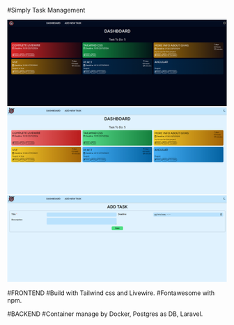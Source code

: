#Simply Task Management

![Dashboard dark](./example/dark_dashboard.png)
![Dashboard light](./example/light_dashboard.png)
![Add Task](./example/add_task.png)



#FRONTEND
#Build with Tailwind css and Livewire.
#Fontawesome with npm.

#BACKEND
#Container manage by Docker, Postgres as DB, Laravel.